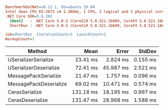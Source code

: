 ``` ini

BenchmarkDotNet=v0.12.1, OS=ubuntu 20.04
Intel Xeon CPU E5-2673 v4 2.30GHz, 1 CPU, 2 logical and 2 physical cores
.NET Core SDK=5.0.202
  [Host]   : .NET Core 5.0.5 (CoreCLR 5.0.521.16609, CoreFX 5.0.521.16609), X64 RyuJIT
  ShortRun : .NET Core 5.0.5 (CoreCLR 5.0.521.16609, CoreFX 5.0.521.16609), X64 RyuJIT

Job=ShortRun  IterationCount=3  LaunchCount=1  
WarmupCount=3  

```
|                 Method |      Mean |     Error |   StdDev |
|----------------------- |----------:|----------:|---------:|
|   USerializerSerialize |  23.41 ms |  2.824 ms | 0.155 ms |
| USerializerDeserialize |  72.41 ms | 45.987 ms | 2.521 ms |
|   MessagePackSerialize |  21.47 ms |  1.757 ms | 0.096 ms |
| MessagePackDeserialize |  69.02 ms | 10.471 ms | 0.574 ms |
|         CerasSerialize | 131.18 ms | 18.195 ms | 0.997 ms |
|       CerasDeserialize | 131.47 ms | 28.968 ms | 1.588 ms |
